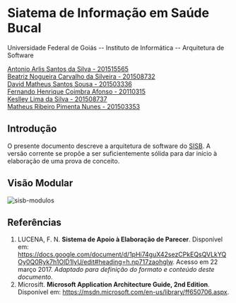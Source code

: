 # Siatema de Informação em Saúde Bucal

Universidade Federal de Goiás -- Instituto de Informática -- Arquitetura de Software

[Antonio Arlis Santos da Silva - 201515565](https://github.com/antlisufg)   
[Beatriz Nogueira Carvalho da Silveira - 201508732](https://github.com/BeatrizN)   
[David Matheus Santos Sousa - 201503336](https://github.com/MSSDavid)  
[Fernando Henrique Coimbra Afonso - 20110315](https://github.com/goias5)  
[Keslley Lima da Silva - 201508737](https://github.com/keslleylima)   
[Matheus Ribeiro Pimenta Nunes - 201503353](https://github.com/matheuspiment)  

## Introdução 

O presente documento descreve a arquitetura de software do [SISB](https://github.com/kyriosdata/sisb). A versão corrente se propõe a ser 
suficientemente sólida para dar início à elaboração de uma prova de conceito. 

## Visão Modular

![sisb-modulos](https://cloud.githubusercontent.com/assets/14007153/25780925/5cdf8f98-3307-11e7-9504-75843899ebb1.png)

## Referências

1. LUCENA, F. N. **Sistema de Apoio à Elaboração de Parecer**. 
Disponível em: <https://docs.google.com/document/d/1pHi74guX42sezCPkEQsQVLkYQOy0Q0Ryk7h1OlD1lyU/edit#heading=h.np717zaohglw>. Acesso em 22 março 2017. *Adaptado para definição do formato e conteúdo deste documento*. 
2. Microsift. **Microsoft Application Architecture Guide, 2nd Edition**.
Disponível em: <https://msdn.microsoft.com/en-us/library/ff650706.aspx>.
